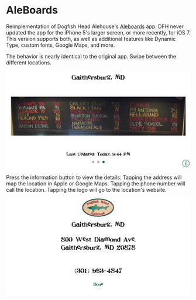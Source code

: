 AleBoards
=========

Reimplementation of Dogfish Head Alehouse's [Aleboards](https://itunes.apple.com/us/app/aleboards/id299206419?mt=8&at=10l73r) app. DFH never updated the app for the iPhone 5's larger screen, or more recently, for iOS 7. This version supports both, as well as additional features like Dynamic Type, custom fonts, Google Maps, and more.

The behavior is nearly identical to the original app. Swipe between the different locations.

![Main Interface](gfx/ss1.png "Main Interface")

Press the information button to view the details.  Tapping the address will map the location in Apple or Google Maps. Tapping the phone number will call the location. Tapping the logo will go to the location's website.

![Location Detail Interface](gfx/ss2.png "Location Detail Interface")
